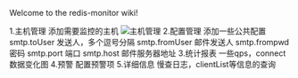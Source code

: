Welcome to the redis-monitor wiki!

1.主机管理
添加需要监控的主机
![主机管理](https://github.com/shaowei3384/redis-monitor/screenshot/%E4%B8%BB%E6%9C%BA%E7%AE%A1%E7%90%86.png)
2.配置管理
添加一些公共配置
smtp.toUser	发送人，多个逗号分隔
smtp.fromUser	邮件发送人
smtp.frompwd	密码
smtp.port	端口
smtp.host	邮件服务器地址
3.统计报表
一些qps，connect数据变化图
4.预警
配置预警项
5.详细信息
慢查日志，clientList等信息的查询 
